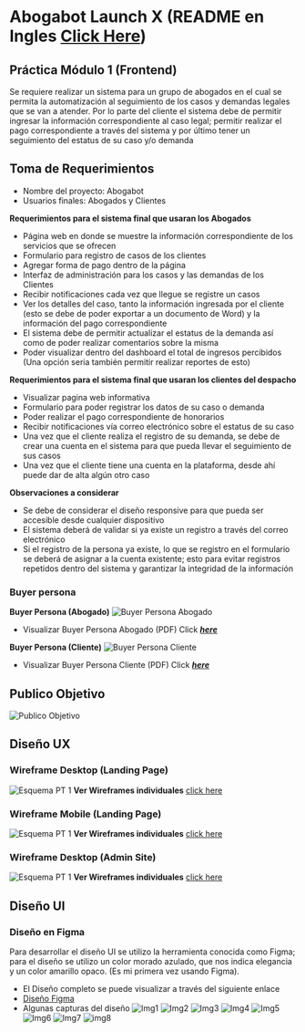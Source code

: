 # Abogabot Launch X (README en Ingles [Click Here](README-2.md))
## Práctica Módulo 1 (Frontend)
Se requiere realizar un sistema para un grupo de abogados en el cual se permita la automatización al
seguimiento de los casos y demandas legales que se van a atender.
Por lo parte del cliente el sistema debe de permitir ingresar la información correspondiente al caso legal;
permitir realizar el pago correspondiente a través del sistema y por último tener un seguimiento del estatus de su caso y/o demanda

## Toma de Requerimientos 
- Nombre del proyecto: Abogabot
- Usuarios finales: Abogados y Clientes

**Requerimientos para el sistema final que usaran los Abogados**

- Página web en donde se muestre la información correspondiente de los servicios que se ofrecen
- Formulario para registro de casos de los clientes
- Agregar forma de pago dentro de la página 
- Interfaz de administración para los casos y las demandas de los Clientes
- Recibir notificaciones cada vez que llegue se registre un casos
- Ver los detalles del caso, tanto la información ingresada por el cliente (esto se debe de poder exportar a un documento de Word) y la información del pago correspondiente
- El sistema debe de permitir actualizar el estatus de la demanda así como de poder realizar comentarios sobre la misma
- Poder visualizar dentro del dashboard el total de ingresos percibidos (Una opción seria también permitir realizar reportes de esto)

**Requerimientos para el sistema final que usaran los clientes del despacho**

- Visualizar pagina web informativa
- Formulario para poder registrar los datos de su caso o demanda
- Poder realizar el pago correspondiente de honorarios
- Recibir notificaciones vía correo electrónico sobre el estatus de su caso
- Una vez que el cliente realiza el registro de su demanda, se debe de crear una cuenta en el sistema para que pueda llevar el seguimiento de sus casos
- Una vez que el cliente tiene una cuenta en la plataforma, desde ahí puede dar de alta algún otro caso

**Observaciones a considerar**

- Se debe de considerar el diseño responsive para que pueda ser accesible desde cualquier dispositivo
- El sistema deberá de validar si ya existe un registro a través del correo electrónico
- Si el registro de la persona ya existe, lo que se registro en el formulario se deberá de asignar a la cuenta existente; esto para evitar registros repetidos dentro del sistema y garantizar la integridad de la información

### Buyer persona
**Buyer Persona (Abogado)**
![Buyer Persona Abogado](https://github.com/yomidev/Abogabot-LaunchX/blob/main/img/BuyerPersona_Abogado.jpg?raw=true)
- Visualizar Buyer Persona Abogado (PDF)
    Click ***[here](https://github.com/yomidev/Abogabot-LaunchX/blob/main/pdf/Buyer%20Persona%20Abogado.pdf)***

**Buyer Persona (Cliente)**
![Buyer Persona Cliente](https://github.com/yomidev/Abogabot-LaunchX/blob/main/img/BuyerPersona_Cliente.jpg?raw=true)
- Visualizar Buyer Persona Cliente (PDF)
    Click ***[here](https://github.com/yomidev/Abogabot-LaunchX/blob/main/pdf/Buyer%20Persona%20Cliente.pdf)***


## Publico Objetivo
![Publico Objetivo](https://github.com/yomidev/Abogabot-LaunchX/blob/main/img/Target_Audience.png?raw=true)

## Diseño UX
### Wireframe Desktop (Landing Page)
![Esquema PT 1](https://github.com/yomidev/Abogabot-LaunchX/blob/main/img/wireframe/Wireframes.png?raw=true)
**Ver Wireframes individuales** [click here](https://github.com/yomidev/Abogabot-LaunchX/tree/main/img/wireframe)

### Wireframe Mobile (Landing Page)
![Esquema PT 1](https://github.com/yomidev/Abogabot-LaunchX/blob/main/img/UX_Mobile/Wireframes.png?raw=true)
**Ver Wireframes individuales** [click here](https://github.com/yomidev/Abogabot-LaunchX/tree/main/img/UX_Mobile)

### Wireframe Desktop (Admin Site)
![Esquema PT 1](https://github.com/yomidev/Abogabot-LaunchX/blob/main/img/Wireframe%20Plataforma/Wireframe_admin.jpg?raw=true)
**Ver Wireframes individuales** [click here](https://github.com/yomidev/Abogabot-LaunchX/tree/main/img/Wireframe%20Plataforma)

## Diseño UI
### Diseño en Figma
Para desarrollar el diseño UI se utilizo la herramienta conocida como Figma;
para el diseño se utilizo un color morado azulado, que nos indica elegancia y un color amarillo opaco.
(Es mi primera vez usando Figma).
- El Diseño completo se puede visualizar a través del siguiente enlace
- [Diseño Figma](https://www.figma.com/file/mlecmuzNaRuAAgv5vLPZ8P/Abogabot?node-id=0%3A1)
- Algunas capturas del diseño
![Img1](https://github.com/yomidev/Abogabot-LaunchX/blob/main/img/UI/Principal.png?raw=true)
![Img2](https://github.com/yomidev/Abogabot-LaunchX/blob/main/img/UI/Formulario.png?raw=true)
![Img3](https://github.com/yomidev/Abogabot-LaunchX/blob/main/img/UI/Pago.png?raw=true)
![Img4](https://github.com/yomidev/Abogabot-LaunchX/blob/main/img/UI/Login.png?raw=true)
![Img5](https://github.com/yomidev/Abogabot-LaunchX/blob/main/img/UI/Mobile.png?raw=true)
![Img6](https://github.com/yomidev/Abogabot-LaunchX/blob/main/img/UI/Dashboard.png?raw=true)
![Img7](https://github.com/yomidev/Abogabot-LaunchX/blob/main/img/UI/Resumen%20de%20Casos.png?raw=true)
![img8](https://github.com/yomidev/Abogabot-LaunchX/blob/main/img/UI/Mobile%20admin.png?raw=true)
